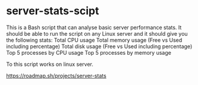 # server-stats-scipt

This is a Bash script that can analyse basic server performance stats. It should be able to run the script on any Linux server and it should give you the following stats:
    Total CPU usage
    Total memory usage (Free vs Used including percentage)
    Total disk usage (Free vs Used including percentage)
    Top 5 processes by CPU usage
    Top 5 processes by memory usage

To this script works on linux server.


https://roadmap.sh/projects/server-stats
